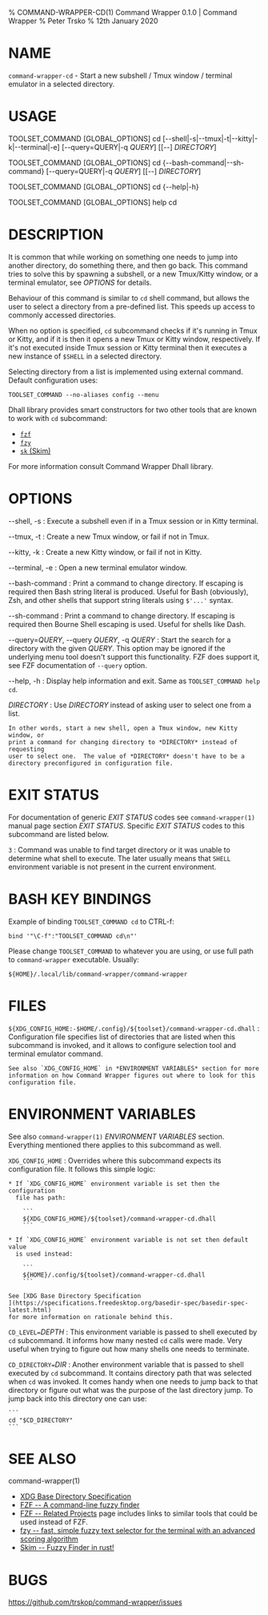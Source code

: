 % COMMAND-WRAPPER-CD(1) Command Wrapper 0.1.0 | Command Wrapper
% Peter Trsko
% 12th January 2020


# NAME

`command-wrapper-cd` - Start a new subshell / Tmux window / terminal emulator
in a selected directory.


# USAGE

TOOLSET\_COMMAND \[GLOBAL\_OPTIONS] cd
\[\--shell|-s|\--tmux|-t|\--kitty|-k|\--terminal|-e]
\[\--query=QUERY|-q *QUERY*]
\[\[\--] *DIRECTORY*]

TOOLSET\_COMMAND \[GLOBAL\_OPTIONS] cd
{\--bash-command|\--sh-command}
\[\--query=QUERY|-q *QUERY*]
\[\[\--] *DIRECTORY*]

TOOLSET\_COMMAND \[GLOBAL\_OPTIONS] cd {\--help|-h}

TOOLSET\_COMMAND \[GLOBAL\_OPTIONS] help cd


# DESCRIPTION

It is common that while working on something one needs to jump into another
directory, do something there, and then go back.  This command tries to solve
this by spawning a subshell, or a new Tmux/Kitty window, or a terminal
emulator, see *OPTIONS* for details.

Behaviour of this command is similar to `cd` shell command, but allows the user
to select a directory from a pre-defined list.  This speeds up access to
commonly accessed directories.

When no option is specified, `cd` subcommand checks if it's running in Tmux or
Kitty, and if it is then it opens a new Tmux or Kitty window, respectively.  If
it's not executed inside Tmux session or Kitty terminal then it executes a new
instance of `$SHELL` in a selected directory.

Selecting directory from a list is implemented using external command.  Default
configuration uses:

```
TOOLSET_COMMAND --no-aliases config --menu
```

Dhall library provides smart constructors for two other tools that are known
to work with `cd` subcommand:

* [`fzf`](https://github.com/junegunn/fzf)
* [`fzy`](https://github.com/jhawthorn/fzy)
* [`sk` (Skim)](https://github.com/lotabout/skim)

For more information consult Command Wrapper Dhall library.


# OPTIONS

\--shell, -s
:   Execute a subshell even if in a Tmux session or in Kitty terminal.

\--tmux, -t
:   Create a new Tmux window, or fail if not in Tmux.

\--kitty, -k
:   Create a new Kitty window, or fail if not in Kitty.

\--terminal, -e
:   Open a new terminal emulator window.

\--bash-command
:   Print a command to change directory.  If escaping is required then Bash
    string literal is produced. Useful for Bash (obviously), Zsh, and other
    shells that support string literals using `$'...'` syntax.

\--sh-command
:   Print a command to change directory. If escaping is required then Bourne
    Shell escaping is used. Useful for shells like Dash.

\--query=*QUERY*, \--query *QUERY*, -q *QUERY*
:  Start the search for a directory with the given *QUERY*.  This option may be
   ignored if the underlying menu tool doesn't support this functionality.  FZF
   does support it, see FZF documentation of `--query` option.

\--help, -h
:   Display help information and exit.  Same as `TOOLSET_COMMAND help cd`.

*DIRECTORY*
:   Use *DIRECTORY* instead of asking user to select one from a list.

    In other words, start a new shell, open a Tmux window, new Kitty window, or
    print a command for changing directory to *DIRECTORY* instead of requesting
    user to select one.  The value of *DIRECTORY* doesn't have to be a
    directory preconfigured in configuration file.


# EXIT STATUS

For documentation of generic *EXIT STATUS* codes see `command-wrapper(1)`
manual page section *EXIT STATUS*.  Specific *EXIT STATUS* codes to this subcommand
are listed below.

`3`
:  Command was unable to find target directory or it was unable to determine
   what shell to execute.  The later usually means that `SHELL` environment
   variable is not present in the current environment.


# BASH KEY BINDINGS

Example of binding `TOOLSET_COMMAND cd` to CTRL-f:

```
bind '"\C-f":"TOOLSET_COMMAND cd\n"'
```

Please change `TOOLSET_COMMAND` to whatever you are using, or use full path to
`command-wrapper` executable.  Usually:

```
${HOME}/.local/lib/command-wrapper/command-wrapper
```


# FILES

`${XDG_CONFIG_HOME:-$HOME/.config}/${toolset}/command-wrapper-cd.dhall`
:   Configuration file specifies list of directories that are listed when this
    subcommand is invoked, and it allows to configure selection tool and
    terminal emulator command.

    See also `XDG_CONFIG_HOME` in *ENVIRONMENT VARIABLES* section for more
    information on how Command Wrapper figures out where to look for this
    configuration file.


# ENVIRONMENT VARIABLES

See also `command-wrapper(1)` *ENVIRONMENT VARIABLES* section.  Everything
mentioned there applies to this subcommand as well.

`XDG_CONFIG_HOME`
:   Overrides where this subcommand expects its configuration file.  It follows
    this simple logic:

    * If `XDG_CONFIG_HOME` environment variable is set then the configuration
      file has path:

        ```
        ${XDG_CONFIG_HOME}/${toolset}/command-wrapper-cd.dhall
        ```

    * If `XDG_CONFIG_HOME` environment variable is not set then default value
      is used instead:

        ```
        ${HOME}/.config/${toolset}/command-wrapper-cd.dhall
        ```

    See [XDG Base Directory Specification
    ](https://specifications.freedesktop.org/basedir-spec/basedir-spec-latest.html)
    for more information on rationale behind this.

`CD_LEVEL=`*DEPTH*
:   This environment variable is passed to shell executed by `cd` subcommand.
    It informs how many nested `cd` calls were made.  Very useful when trying
    to figure out how many shells one needs to terminate.

`CD_DIRECTORY=`*DIR*
:   Another environment variable that is passed to shell executed by `cd`
    subcommand.  It contains directory path that was selected when `cd` was
    invoked.  It comes handy when one needs to jump back to that directory or
    figure out what was the purpose of the last directory jump.  To jump back
    into this directory one can use:

    ```
    cd "$CD_DIRECTORY"
    ```


# SEE ALSO

command-wrapper(1)

* [XDG Base Directory Specification
  ](https://specifications.freedesktop.org/basedir-spec/basedir-spec-latest.html)
* [FZF -- A command-line fuzzy finder](https://github.com/junegunn/fzf)
* [FZF -- Related Projects](https://github.com/junegunn/fzf/wiki/Related-projects)
  page includes links to similar tools that could be used instead of FZF.
* [fzy -- fast, simple fuzzy text selector for the terminal with an advanced
  scoring algorithm](https://github.com/jhawthorn/fzy)
* [Skim -- Fuzzy Finder in rust!](https://github.com/lotabout/skim)


# BUGS

<https://github.com/trskop/command-wrapper/issues>
